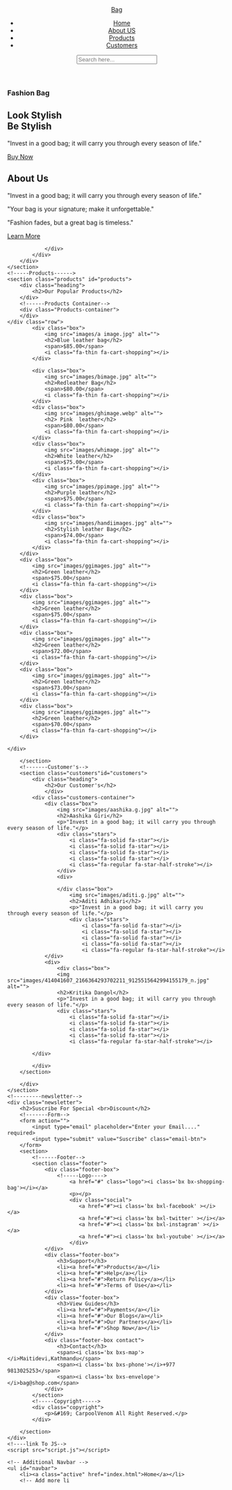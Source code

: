<!DOCTYPE html>
<html lang="en">

<head>
    <meta charset="UTF-8">
    <meta http-equiv="X-UA-Compatible" content="IE=edge">
    <meta name="viewport" content="width=device-width, initial-scale=1.0">
    <title>Nano Bagstore | E-commerce Website</title>
    <link rel="stylesheet" href="style.css">
    <link rel="stylesheet" href="https://cdn.jsdelivr.net/npm/boxicons@latest/css/boxicons.min.css">
    <style>
        @import url('https://fonts.googleapis.com/css2?family=Poppins:wght@100;300;500;600;700&display=swap');
    </style>
</head>
<body>
    <!-- Navbar -->
    <header>
        <!-- Logo -->
        <a href="#" class="logo"><i class='bx bxs-shopping-bag'></i>Bag</a>
        <!-- Menu Icon -->
        <i class='bx bx-menu' id="menu-icon"></i>
        <!-- Nav List -->
        <ul class="navbar">
            <li><a href="#home">Home</a></li>
            <li><a href="#aboutus">About US</a></li>
            <li><a href="#products">Products</a></li>
            <li><a href="#customers">Customers</a></li>
        </ul>
        <!-- Right Icons -->
        <div class="header-icon">
            <i class='bx bx-search' id="search-icon" ></i>
            <i class='bx bxs-cart-alt' ></i>
        </div>
        <!----Search box-->
        <div class="search-box">
            <input type="search" name="" id="" placeholder="Search here...">
        </div>
    </header>
    <!-----Home---->
    <section class="home" id="home">
        <div class="home-text">
            <h3>Fashion Bag</h3>
            <h1>Look <span>Stylish</span><br><span>Be</span> Stylish</h1>
            <p>"Invest in a good bag; it will carry you through every season of life."</p>
            <a href="#" class="btn">Buy Now</a>
        </div>
        <!------Home page---->
        <div class="home-img">
            <img src="images/cover pages.jpg" alt="">
        </div>
    </section>
    <!----About---->
    <section class="about" id="about">
        <div class="about-img">
            <img src="images/cover page.jpg" alt="">
            <div>
                <div class="about-text">
                    <h2>About Us</h2>
                    <p>"Invest in a good bag; it will carry you through every season of life."</p>
                    <p>"Your bag is your signature; make it unforgettable."</p>
                    <p>"Fashion fades, but a great bag is timeless."</p>
                    <a href="#" class="btn">Learn More</a>

                </div>
            </div>
        </div>
    </section>
    <!-----Products------>
    <section class="products" id="products">
        <div class="heading">
            <h2>Our Popular Products</h2>
        </div>
        <!------Products Container-->
        <div class="Products-container">
        </div>
    </div class="row">
            <div class="box">
                <img src="images/a image.jpg" alt="">
                <h2>Blue leather bag</h2>
                <span>$85.00</span>
                <i class="fa-thin fa-cart-shopping"></i>
            </div>
              
            <div class="box">
                <img src="images/bimage.jpg" alt="">
                <h2>Redleather Bag</h2>
                <span>$80.00</span>
                <i class="fa-thin fa-cart-shopping"></i>
            </div>
            <div class="box">
                <img src="images/ghimage.webp" alt="">
                <h2> Pink  leather</h2>
                <span>$80.00</span>
                <i class="fa-thin fa-cart-shopping"></i>
            </div>
            <div class="box">
                <img src="images/whimage.jpg" alt="">
                <h2>White leather</h2>
                <span>$75.00</span>
                <i class="fa-thin fa-cart-shopping"></i>
            </div>
            <div class="box">
                <img src="images/ppimage.jpg" alt="">
                <h2>Purple leather</h2>
                <span>$75.00</span>
                <i class="fa-thin fa-cart-shopping"></i>
            </div>
            <div class="box">
                <img src="images/handiimages.jpg" alt="">
                <h2>Stylish leather Bag</h2>
                <span>$74.00</span>
                <i class="fa-thin fa-cart-shopping"></i>
            </div>
        </div>
        <div class="box">
            <img src="images/ggimages.jpg" alt="">
            <h2>Green leather</h2>
            <span>$75.00</span>
            <i class="fa-thin fa-cart-shopping"></i>
        </div>
        <div class="box">
            <img src="images/ggimages.jpg" alt="">
            <h2>Green leather</h2>
            <span>$75.00</span>
            <i class="fa-thin fa-cart-shopping"></i>
        </div>
        <div class="box">
            <img src="images/ggimages.jpg" alt="">
            <h2>Green leather</h2>
            <span>$72.00</span>
            <i class="fa-thin fa-cart-shopping"></i>
        </div>
        <div class="box">
            <img src="images/ggimages.jpg" alt="">
            <h2>Green leather</h2>
            <span>$73.00</span>
            <i class="fa-thin fa-cart-shopping"></i>
        </div>
        <div class="box">
            <img src="images/ggimages.jpg" alt="">
            <h2>Green leather</h2>
            <span>$70.00</span>
            <i class="fa-thin fa-cart-shopping"></i>
        </div>
        
    </div>

        </section>
        <!-------Customer's-->
        <section class="customers"id="customers">
            <div class="heading">
                <h2>Our Customer's</h2>
                </div>
            <div class="customers-container">
                <div class="box">
                    <img src="images/aashika.g.jpg" alt="">
                    <h2>Aashika Giri</h2>
                    <p>"Invest in a good bag; it will carry you through every season of life."</p>
                    <div class="stars">
                        <i class="fa-solid fa-star"></i>
                        <i class="fa-solid fa-star"></i>
                        <i class="fa-solid fa-star"></i>
                        <i class="fa-solid fa-star"></i>
                        <i class="fa-regular fa-star-half-stroke"></i>
                    </div>
                    <div>

                    </div class="box">
                        <img src="images/aditi.g.jpg" alt="">
                        <h2>Aditi Adhikari</h2>
                        <p>"Invest in a good bag; it will carry you through every season of life."</p>
                        <div class="stars">
                            <i class="fa-solid fa-star"></i>
                            <i class="fa-solid fa-star"></i>
                            <i class="fa-solid fa-star"></i>
                            <i class="fa-solid fa-star"></i>
                            <i class="fa-regular fa-star-half-stroke"></i>
                </div>
                <div>
                    <div class="box">
                    <img src="images/414041607_2166364293702211_9125515642994155179_n.jpg" alt="">
                    <h2>Kritika Dangol</h2>
                    <p>"Invest in a good bag; it will carry you through every season of life."</p>
                    <div class="stars">
                        <i class="fa-solid fa-star"></i>
                        <i class="fa-solid fa-star"></i>
                        <i class="fa-solid fa-star"></i>
                        <i class="fa-solid fa-star"></i>
                        <i class="fa-regular fa-star-half-stroke"></i>
    
            </div>
                    
            </div>
        </section>

        </div>
    </section>
    <!---------newsletter-->
    <div class="newsletter">
        <h2>Suscribe For Special <br>Discount</h2>
        <!-------Form-->
        <form action="">
            <input type="email" placeholder="Enter your Email...." required>
            <input type="submit" value="Suscribe" class="email-btn">
        </form>
        <section>
            <!------Footer-->
            <section class="footer">
                <div class="footer-box">
                    <!-----Logo---->
                        <a href="#" class="logo"><i class='bx bx-shopping-bag'></i></a>
                        <p></p>
                        <div class="social">
                           <a href="#"><i class='bx bxl-facebook' ></i></a>
                           <a href="#"><i class='bx bxl-twitter' ></i></a>
                           <a href="#"><i class='bx bxl-instagram' ></i></a>
                           <a href="#"><i class='bx bxl-youtube' ></i></a>
                        </div>
                </div>
                <div class="footer-box">
                    <h3>Support</h3>
                    <li><a href="#">Products</a></li>
                    <li><a href="#">Help</a></li>
                    <li><a href="#">Return Policy</a></li>
                    <li><a href="#">Terms of Use</a></li>
                </div>
                <div class="footer-box">
                    <h3>View Guides</h3>
                    <li><a href="#">Payments</a></li>
                    <li><a href="#">Our Blogs</a></li>
                    <li><a href="#">Our Partners</a></li>
                    <li><a href="#">Shop Now</a></li>
                </div>
                <div class="footer-box contact">
                    <h3>Contact</h3>
                    <span><i class='bx bxs-map'></i>Maitidevi,Kathmandu</span>
                    <span><i class='bx bxs-phone'></i>+977 9813025253</span>
                    <span><i class='bx bxs-envelope'></i>bag@shop.com</span>  
                </div>
            </section>
            <!-----Copyright----->
            <div class="copyright">
                <p>&#169; CarpoolVenom All Right Reserved.</p>
            </div>

        </section>
    </div>
    <!----link To JS-->
    <script src="script.js"></script>

    <!-- Additional Navbar -->
    <ul id="navbar">
        <li><a class="active" href="index.html">Home</a></li>
        <!-- Add more li
